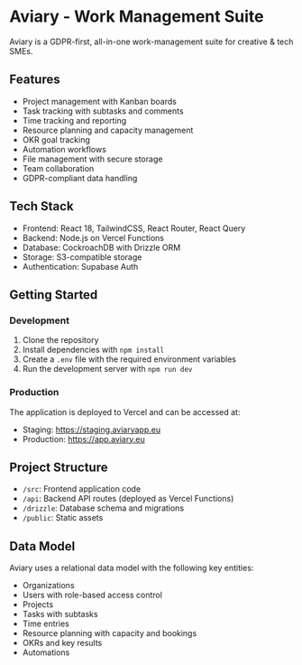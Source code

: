 # Aviary - Work Management Suite

Aviary is a GDPR-first, all-in-one work-management suite for creative & tech SMEs.

## Features

- Project management with Kanban boards
- Task tracking with subtasks and comments
- Time tracking and reporting
- Resource planning and capacity management
- OKR goal tracking
- Automation workflows
- File management with secure storage
- Team collaboration
- GDPR-compliant data handling

## Tech Stack

- Frontend: React 18, TailwindCSS, React Router, React Query
- Backend: Node.js on Vercel Functions
- Database: CockroachDB with Drizzle ORM
- Storage: S3-compatible storage
- Authentication: Supabase Auth

## Getting Started

### Development

1. Clone the repository
2. Install dependencies with `npm install`
3. Create a `.env` file with the required environment variables
4. Run the development server with `npm run dev`

### Production

The application is deployed to Vercel and can be accessed at:

- Staging: https://staging.aviaryapp.eu
- Production: https://app.aviary.eu

## Project Structure

- `/src`: Frontend application code
- `/api`: Backend API routes (deployed as Vercel Functions)
- `/drizzle`: Database schema and migrations
- `/public`: Static assets

## Data Model

Aviary uses a relational data model with the following key entities:

- Organizations
- Users with role-based access control
- Projects
- Tasks with subtasks
- Time entries
- Resource planning with capacity and bookings
- OKRs and key results
- Automations